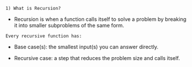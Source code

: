 `1) What is Recursion?`

- Recursion is when a function calls itself to solve a problem by breaking it into smaller subproblems of the same form.

`Every recursive function has:`

- Base case(s): the smallest input(s) you can answer directly.

- Recursive case: a step that reduces the problem size and calls itself.